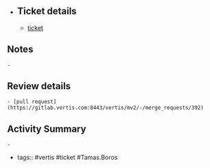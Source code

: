 - ## Ticket details
	- [ticket](https://gitlab.vertis.com:8443/vertis/mv2/-/issues/6872)
## Notes
	-
## Review details
	- [pull request](https://gitlab.vertis.com:8443/vertis/mv2/-/merge_requests/392)
## Activity Summary
	-
- tags:: #vertis #ticket #Tamas.Boros